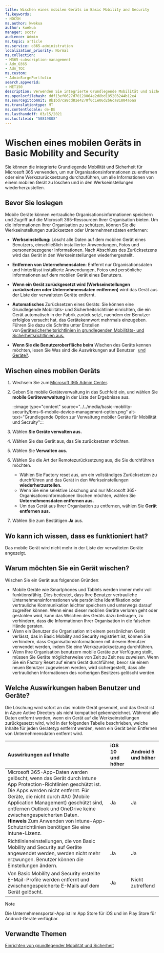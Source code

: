 ```yaml
---
title: Wischen eines mobilen Geräts in Basic Mobility and Security
f1.keywords:
- NOCSH
ms.author: kwekua
author: kwekua
manager: scotv
audience: Admin
ms.topic: article
ms.service: o365-administration
localization_priority: Normal
ms.collection:
- M365-subscription-management
- Adm_O365
- Adm_TOC
ms.custom:
- AdminSurgePortfolio
search.appverid:
- MET150
description: Verwenden Sie integrierte Grundlegende Mobilität und Sicherheit, um Informationen von registrierten Geräten zu entfernen.
ms.openlocfilehash: ddf13ef6627d70128064e2d8bd185203244b12e4
ms.sourcegitcommit: 8b1bd7ca8cd81e4270f0c1e06d2b6ca81804a6aa
ms.translationtype: MT
ms.contentlocale: de-DE
ms.lasthandoff: 03/15/2021
ms.locfileid: "50819808"
---
```

# <a name="wipe-a-mobile-device-in-basic-mobility-and-security"></a>Wischen eines mobilen Geräts in Basic Mobility and Security

Sie können die integrierte Grundlegende Mobilität und Sicherheit für Microsoft 365 verwenden, um nur Organisationsinformationen zu entfernen oder eine Werkszurücksetzung durchzuführen, um alle Informationen von einem mobilen Gerät zu löschen und in den Werkseinstellungen wiederherzustellen.

## <a name="before-you-begin"></a>Bevor Sie loslegen

Mobile Geräte können vertrauliche Organisationsinformationen speichern und Zugriff auf die Microsoft 365-Ressourcen Ihrer Organisation bieten. Um die Informationen Ihrer Organisation zu schützen, können Sie die Werkseinstellungen zurücksetzen oder Unternehmensdaten entfernen:

- **Werkseinstellung:** Löscht alle Daten auf dem mobilen Gerät eines Benutzers, einschließlich installierter Anwendungen, Fotos und personenbezogener Informationen. Nach Abschluss des Zurücksetzens wird das Gerät in den Werkseinstellungen wiederhergestellt.

- **Entfernen von Unternehmensdaten**: Entfernt nur Organisationsdaten und hinterlässt installierte Anwendungen, Fotos und persönliche Informationen auf dem mobilen Gerät eines Benutzers.

- **Wenn ein Gerät zurückgesetzt wird (Werkseinstellungen zurücksetzen oder Unternehmensdaten entfernen)** wird das Gerät aus der Liste der verwalteten Geräte entfernt.
    
- **Automatisches** Zurücksetzen eines Geräts: Sie können eine Grundlegende Mobilitäts- und Sicherheitsrichtlinie einrichten, die ein Gerät automatisch in der Fabrik zurück setzt, nachdem der Benutzer erfolglos versucht hat, das Gerätekennwort mehrmals einzugeben. Führen Sie dazu die Schritte unter Erstellen von [Gerätesicherheitsrichtlinien in grundlegenden Mobilitäts- und Sicherheitsrichtlinien aus.](create-device-security-policies.md)
    
- **Wenn Sie die Benutzeroberfläche beim** Wischen des Geräts kennen möchten, lesen Sie Was sind die Auswirkungen auf Benutzer   [und Geräte?](#whats-the-user-and-device-impact).

## <a name="wipe-a-mobile-device"></a>Wischen eines mobilen Geräts

1. Wechseln Sie zum [Microsoft 365 Admin Center](https://support.microsoft.com/office/758befc4-0888-4009-9f14-0d147402fd23).

2. Geben Sie mobile Geräteverwaltung in das Suchfeld ein, und wählen Sie **mobile Geräteverwaltung** in der Liste der Ergebnisse aus.

    :::image type="content" source="../../media/basic-mobility-security/bms-6-mobile-device-management-option.png" alt-text="Grundlegende Option zur Verwaltung mobiler Geräte für Mobilität und Secruity":::

3. Wählen **Sie Geräte verwalten aus.**

4. Wählen Sie das Gerät aus, das Sie zurücksetzen möchten.

5. Wählen Sie **Verwalten aus.**

6. Wählen Sie die Art der Remotezurücksetzung aus, die Sie durchführen möchten.

    - Wählen Sie Factory reset aus, um ein vollständiges Zurücksetzen zu durchführen und das Gerät in den Werkseinstellungen **wiederherzustellen.**
    - Wenn Sie eine selektive Löschung und nur Microsoft 365-Organisationsinformationen löschen möchten, wählen Sie **Unternehmensdaten entfernen aus.**
    - Um das Gerät aus Ihrer Organisation zu entfernen, wählen Sie **Gerät entfernen aus.**

7. Wählen Sie zum Bestätigen **Ja** aus.

## <a name="how-do-i-know-it-worked"></a>Wo kann ich wissen, dass es funktioniert hat?

Das mobile Gerät wird nicht mehr in der Liste der verwalteten Geräte angezeigt.

## <a name="why-would-you-want-to-wipe-a-device"></a>Warum möchten Sie ein Gerät wischen?

Wischen Sie ein Gerät aus folgenden Gründen:

- Mobile Geräte wie Smartphones und Tablets werden immer mehr voll funktionsfähig. Dies bedeutet, dass Ihre Benutzer vertrauliche Unternehmensinformationen wie persönliche Identifikation oder vertrauliche Kommunikation leichter speichern und unterwegs darauf zugreifen können. Wenn eines dieser mobilen Geräte verloren geht oder gestohlen wird, kann das Wischen des Geräts dazu beitragen, zu verhindern, dass die Informationen Ihrer Organisation in die falschen Hände geraten.
- Wenn ein Benutzer die Organisation mit einem persönlichen Gerät verlässt, das in Basic Mobility and Security registriert ist, können Sie verhindern, dass Organisationsinformationen mit diesem Benutzer verwendet werden, indem Sie eine Werkszurücksetzung durchführen.
- Wenn Ihre Organisation benutzern mobile Geräte zur Verfügung stellt, müssen Sie Geräte möglicherweise von Zeit zu Zeit neu zuweisen. Wenn Sie ein Factory Reset auf einem Gerät durchführen, bevor sie einem neuen Benutzer zugewiesen werden, wird sichergestellt, dass alle vertraulichen Informationen des vorherigen Besitzers gelöscht werden.

## <a name="whats-the-user-and-device-impact"></a>Welche Auswirkungen haben Benutzer und Geräte?

Die Löschung wird sofort an das mobile Gerät gesendet, und das Gerät ist in Azure Active Directory als nicht kompatibel gekennzeichnet. Während alle Daten entfernt werden, wenn ein Gerät auf die Werkseinstellungen zurückgesetzt wird, wird in der folgenden Tabelle beschrieben, welche Inhalte für jeden Gerätetyp entfernt werden, wenn ein Gerät beim Entfernen von Unternehmensdaten entfernt wird.

|**Auswirkungen auf Inhalte**|**iOS 10 und höher**|**Android 5 und höher**|
|:-----|:-----|:-----|
|Microsoft 365-App-Daten werden gelöscht, wenn das Gerät durch Intune App Protection-Richtlinien geschützt ist. Die Apps werden nicht entfernt. Für Geräte, die nicht durch #A0 (Mobile Application Management) geschützt sind, entfernen Outlook und OneDrive keine zwischengespeicherten Daten.<br/>**Hinweis** Zum Anwenden von Intune-App-Schutzrichtlinien benötigen Sie eine Intune-Lizenz.|Ja|Ja|
|Richtlinieneinstellungen, die von Basic Mobility and Security auf Geräte angewendet werden, werden nicht mehr erzwungen. Benutzer können die Einstellungen ändern.|Ja|Ja|
|Von Basic Mobility and Security erstellte E-Mail-Profile werden entfernt und zwischengespeicherte E-Mails auf dem Gerät gelöscht.|Ja|Nicht zutreffend|
>[!NOTE]
>Die Unternehmensportal-App ist im App Store für iOS und im Play Store für Android-Geräte verfügbar.

## <a name="related-topics"></a>Verwandte Themen

[Einrichten von grundlegender Mobilität und Sicherheit](set-up.md)
